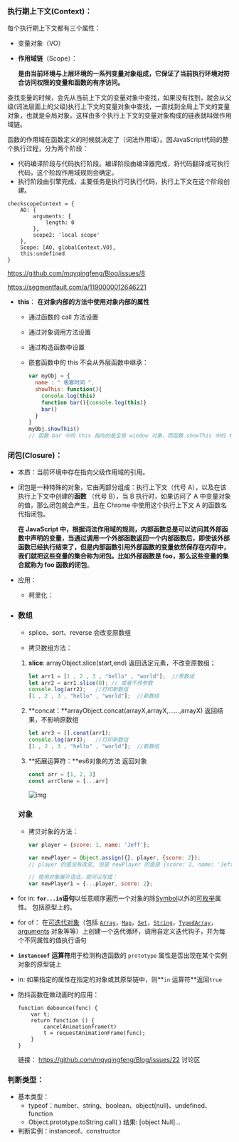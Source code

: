 ### 执行期上下文(Context)：
  每个执行期上下文都有三个属性： 

- 变量对象（VO）

- **作用域链**（Scope）：

  **是由当前环境与上层环境的一系列变量对象组成，它保证了当前执行环境对符合访问权限的变量和函数的有序访问。**

​	查找变量的时候，会先从当前上下文的变量对象中查找，如果没有找到，就会从父级(词法层面上的父级)执行上下文的变量对象中查找，一直找到全局上下文的变量对象，也就是全局对象。这样由多个执行上下文的变量对象构成的链表就叫做作用域链。

​	函数的作用域在函数定义的时候就决定了（词法作用域）。因JavaScript代码的整个执行过程，分为两个阶段：

- 代码编译阶段与代码执行阶段。编译阶段由编译器完成，将代码翻译成可执行代码，这个阶段作用域规则会确定。
- 执行阶段由引擎完成，主要任务是执行可执行代码，执行上下文在这个阶段创建。 

```
checkscopeContext = {
    AO: {
        arguments: {
            length: 0
        },
        scope2: 'local scope'
    },
    Scope: [AO, globalContext.VO],
    this:undefined
}
```

https://github.com/mqyqingfeng/Blog/issues/8

https://segmentfault.com/a/1190000012646221

- **this**： **在对象内部的方法中使用对象内部的属性**

  - 通过函数的 call 方法设置

  - 通过对象调用方法设置

  - 通过构造函数中设置

  - 嵌套函数中的 this 不会从外层函数中继承：

    ``` javascript
    var myObj = {
      name : " 极客时间 ", 
      showThis: function(){
        console.log(this)
        function bar(){console.log(this)}
        bar()
      }
    }
    myObj.showThis()
    // 函数 bar 中的 this 指向的是全局 window 对象，而函数 showThis 中的 this 指向的是 myObj 对象
    ```

    

### 闭包(Closure)：

- 本质：当前环境中存在指向父级作用域的引用。

- 闭包是一种特殊的对象，它由两部分组成：执行上下文（代号 A），以及在该执行上下文中创建的**函数** （代号 B），当 B 执行时，如果访问了 A 中变量对象的值，那么闭包就会产生，且在 Chrome 中使用这个执行上下文 A 的函数名代指闭包。

   	**在 JavaScript 中，根据词法作用域的规则，内部函数总是可以访问其外部函数中声明的变量，当通过调用一个外部函数返回一个内部函数后，即使该外部函数已经执行结束了，但是内部函数引用外部函数的变量依然保存在内存中，我们就把这些变量的集合称为闭包。比如外部函数是 foo，那么这些变量的集合就称为 foo 函数的闭包**。 

- 应用：
  
  - 柯里化：



- ### 数组

  -  splice、sort、reverse  会改变原数组

  -  拷贝数组方法：

  1. **slice**: arrayObject.slice(start,end) 返回选定元素，不改变原数组；

     ```javascript
     let arr1 = [1 , 2 , 3 , "hello" , "world"];  //原数组
     let arr2 = arr1.slice(0); // 或者不传参数
     console.log(arr2);   //打印新数组
     [1 , 2 , 3 , "hello" , "world"];  //新数组
     ```

     

  2. **concat：**arrayObject.concat(arrayX,arrayX,......,arrayX) 返回结果，不影响原数组

     ```javascript
     let arr3 = [].conat(arr1);
     console.log(arr3);   //打印新数组
     [1 , 2 , 3 , "hello" , "world"];  //新数组
     ```

     

  3. **拓展运算符：**es6对象的方法 返回对象 

     ```javascript
     const arr = [1, 2, 3]
     const arrClone = [...arr]
     ```

      ![img](https://user-gold-cdn.xitu.io/2019/8/28/16cd6d6deb3a6f8f?imageslim) 

  ### 对象

  - 拷贝对象的方法：

    ```javascript
    var player = {score: 1, name: 'Jeff'};
    
    var newPlayer = Object.assign({}, player, {score: 2});
    // player 的值没有改变, 但是 newPlayer 的值是 {score: 2, name: 'Jeff'}
    
    // 使用对象展开语法，就可以写成：
    var newPlayer1 = {...player, score: 2};
    ```

    

- for in: **`for...in`语句**以任意顺序遍历一个对象的除[Symbol](https://developer.mozilla.org/en-US/docs/Web/JavaScript/Reference/Global_Objects/Symbol)以外的[可枚举](https://developer.mozilla.org/zh-CN/docs/Web/JavaScript/Enumerability_and_ownership_of_properties)属性。 包括原型上的。

- for of： 在[可迭代对象](https://developer.mozilla.org/zh-CN/docs/Web/JavaScript/Guide/iterable)（包括 [`Array`](https://developer.mozilla.org/zh-CN/docs/Web/JavaScript/Reference/Array)，[`Map`](https://developer.mozilla.org/zh-CN/docs/Web/JavaScript/Reference/Map)，[`Set`](https://developer.mozilla.org/zh-CN/docs/Web/JavaScript/Reference/Global_Objects/Set)，[`String`](https://developer.mozilla.org/zh-CN/docs/Web/JavaScript/Reference/String)，[`TypedArray`](https://developer.mozilla.org/zh-CN/docs/Web/JavaScript/Reference/Global_Objects/TypedArray)，[arguments](https://developer.mozilla.org/en-US/docs/Web/JavaScript/Reference/Functions_and_function_scope/arguments) 对象等等）上创建一个迭代循环，调用自定义迭代钩子，并为每个不同属性的值执行语句 

- **`instanceof`** **运算符**用于检测构造函数的 `prototype` 属性是否出现在某个实例对象的原型链上

- in:  如果指定的属性在指定的对象或其原型链中，则**`in` 运算符**返回`true` 

- 防抖函数在做动画时的应用：

  ```
  function debounce(func) {
      var t;
      return function () {
          cancelAnimationFrame(t)
          t = requestAnimationFrame(func);
      }
  }
  ```

  链接： https://github.com/mqyqingfeng/Blog/issues/22  讨论区

### 判断类型：

- 基本类型：
  - typeof：number、string、boolean、object(null)、undefined、function
  - Object.prototype.toString.call( ) 结果: [object Null]...
- 判断实例：instanceof、constructor